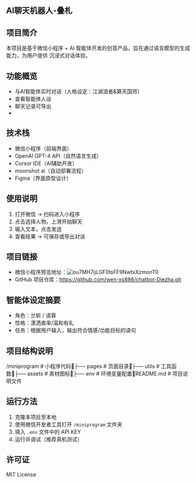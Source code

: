 ## AI聊天机器人-叠札

## 项目简介
本项目是基于微信小程序 + AI 智能体开发的创意产品，旨在通过语言模型的生成能力，为用户提供 沉浸式对话体验。

## 功能概览
- 与AI智能体实时对话（人格设定：江湖浪者&算天国师）
- 查看智能体人设
- 聊天记录可导出
- 
## 技术栈
- 微信小程序（前端界面）
- OpenAI GPT-4 API（自然语言生成）
- Cursor IDE（AI辅助开发）
- moonshot ai（自动部署流程）
- Figma（界面原型设计）

## 使用说明
1. 打开微信 → 扫码进入小程序  
2. 点击选择人物，上滑开始聊天  
3. 输入文本，点击发送  
4. 查看结果 → 可保存或导出对话

## 项目链接
- 微信小程序预览地址：![ou7MH7ijLGF0tsFF9NwtxXzmonT0](https://github.com/user-attachments/assets/61eb3547-2c6f-4330-8ac3-7890e6c073b1)
- GitHub 项目仓库：https://github.com/wen-xs886/chatbot-Diezha.git

## 智能体设定摘要
- 角色：兰斩 / 请蓉
- 性格：潇洒直率/温和有礼
- 任务：根据用户输入，输出符合情感/功能目标的语句
  
## 项目结构说明
/miniprogram # 小程序代码├── pages # 页面目录├── utils # 工具函数├── assets # 素材图标├── env # 环境变量配置README.md # 项目说明文件

## 运行方法
1. 克隆本项目至本地
2. 使用微信开发者工具打开 `/miniprogram` 文件夹
3. 填入 `.env` 文件中的 API KEY
4. 运行并调试（推荐真机测试）

## 许可证
MIT License
